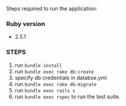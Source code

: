 

Steps required to run the application:

### Ruby version
* 2.5.1

### STEPS

1. run `bundle install`
2. run `bundle exec rake db:create`
3. specify db credentials in databse.yml
4. run `bundle exec rake db:migrate`
5. run `bundle exec rails s`
6. run `bundle exec rspec` to run the test suite.